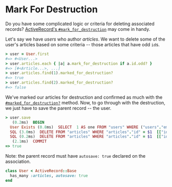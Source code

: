 # Mark For Destruction

Do you have some complicated logic or criteria for deleting associated
records? [ActiveRecord's
`#mark_for_destruction`](http://api.rubyonrails.org/classes/ActiveRecord/AutosaveAssociation.html#method-i-mark_for_destruction) may come in handy.

Let's say we have _users_ who author _articles_. We want to delete some of
the user's articles based on some criteria -- those articles that have odd
`id`s.

```ruby
> user = User.first
#=> #<User...>
> user.articles.each { |a| a.mark_for_destruction if a.id.odd? }
#=> [#<Article...>, ...]
> user.articles.find(1).marked_for_destruction?
#=> true
> user.articles.find(2).marked_for_destruction?
#=> false
```

We've marked our articles for destruction and confirmed as much with the
[`#marked_for_destruction?`](http://api.rubyonrails.org/classes/ActiveRecord/AutosaveAssociation.html#method-i-marked_for_destruction-3F) method. Now, to go through with the destruction, we just have to save the parent record -- the user.

```ruby
> user.save
   (0.2ms)  BEGIN
  User Exists (0.8ms)  SELECT  1 AS one FROM "users" WHERE ("users"."email" = 'person1@example.com' AND "users"."id" != 1) LIMIT 1
  SQL (3.0ms)  DELETE FROM "articles" WHERE "articles"."id" = $1  [["id", 1]]
  SQL (0.2ms)  DELETE FROM "articles" WHERE "articles"."id" = $1  [["id", 3]]
   (2.1ms)  COMMIT
=> true
```

Note: the parent record must have `autosave: true` declared on the
association.

```ruby
class User < ActiveRecord::Base
  has_many :articles, autosave: true
end
```

